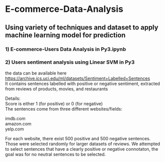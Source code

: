 # E-commerce-Data-Analysis
## Using variety of techniques and dataset to apply machine learning model for prediction
### 1) E-commerce-Users Data Analysis in Py3.ipynb
  
    
      
        
        





### 2) Users sentiment analysis using Linear SVM in Py3
the data can be available here  
https://archive.ics.uci.edu/ml/datasets/Sentiment+Labelled+Sentences  
It contains sentences labelled with positive or negative sentiment, extracted from reviews of products, movies, and restaurants


Details:  
Score is either 1 (for positive) or 0 (for negative)      	
The sentences come from three different websites/fields:    
  
imdb.com  
amazon.com  
yelp.com    
  
For each website, there exist 500 positive and 500 negative sentences. Those were selected randomly for larger datasets of reviews. 
We attempted to select sentences that have a clearly positive or negative connotaton, the goal was for no neutral sentences to be selected.  

